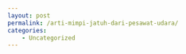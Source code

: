 ```yaml
---
layout: post
permalink: /arti-mimpi-jatuh-dari-pesawat-udara/
categories:
    - Uncategorized
---
```


